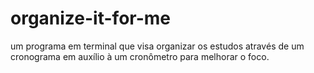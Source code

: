 # organize-it-for-me
um programa em terminal que visa organizar os estudos através de um cronograma em auxílio à um cronômetro para melhorar o foco.
